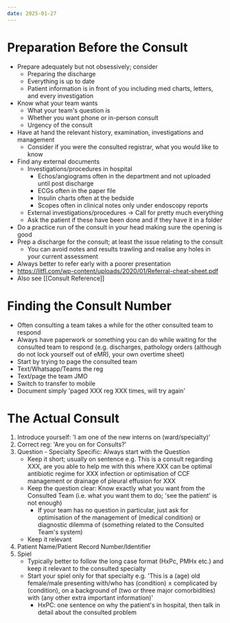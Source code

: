 ```yaml
---
date: 2025-01-27
---
```

# Preparation Before the Consult
- Prepare adequately but not obsessively; consider 
	- Preparing the discharge
	- Everything is up to date 
	- Patient information is in front of you including med charts, letters, and every investigation
- Know what your team wants
	- What your team's question is
	- Whether you want phone or in-person consult
	- Urgency of the consult
- Have at hand the relevant history, examination, investigations and management
	- Consider if you were the consulted registrar, what you would like to know
- Find any external documents
	- Investigations/procedures in hospital
		- Echos/angiograms often in the department and not uploaded until post discharge
		- ECGs often in the paper file
		- Insulin charts often at the bedside
		- Scopes often in clinical notes only under endoscopy reports
	- External investigations/procedures -> Call for pretty much everything
	- Ask the patient if these have been done and if they have it in a folder
- Do a practice run of the consult in your head making sure the opening is good
- Prep a discharge for the consult; at least the issue relating to the consult
	- You can avoid notes and results trawling and realise any holes in your current assessment
- Always better to refer early with a poorer presentation
- https://litfl.com/wp-content/uploads/2020/01/Referral-cheat-sheet.pdf
- Also see [[Consult Reference]]
# Finding the Consult Number
- Often consulting a team takes a while for the other consulted team to respond
- Always have paperwork or something you can do while waiting for the consulted team to respond (e.g. discharges, pathology orders (although do not lock yourself out of eMR), your own overtime sheet)
- Start by trying to page the consulted team
- Text/Whatsapp/Teams the reg
- Text/page the team JMO
- Switch to transfer to mobile
- Document simply 'paged XXX reg XXX times, will try again'
# The Actual Consult
1. Introduce yourself: 'I am one of the new interns on (ward/specialty)'
2. Correct reg: 'Are you on for Consults?'
3. Question - Specialty Specific: Always start with the Question
	- Keep it short; usually on sentence e.g. This is a consult regarding XXX, are you able to help me with this where XXX can be optimal antibiotic regime for XXX infection or optimisation of CCF management or drainage of pleural effusion for XXX
	- Keep the question clear: Know exactly what you want from the Consulted Team (i.e. what you want them to do; 'see the patient' is not enough)
		- If your team has no question in particular, just ask for optimisation of the management of (medical condition) or diagnostic dilemma of (something related to the Consulted Team's system)
	- Keep it relevant
4. Patient Name/Patient Record Number/Identifier
5. Spiel
	- Typically better to follow the long case format (HxPc, PMHx etc.) and keep it relevant to the consulted specialty
	- Start your spiel only for that specialty e.g. 'This is a (age) old female/male presenting with/who has (condition) ± complicated by (condition), on a background of (two or three major comorbidities) with (any other extra important information)'
		- HxPC: one sentence on why the patient's in hospital, then talk in detail about the consulted problem